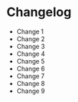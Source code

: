 # Changelog

- Change 1
- Change 2
- Change 3
- Change 4
- Change 5
- Change 6
- Change 7
- Change 8
- Change 9
